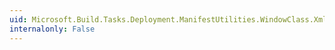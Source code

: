```yaml
---
uid: Microsoft.Build.Tasks.Deployment.ManifestUtilities.WindowClass.XmlVersioned
internalonly: False
---
```

